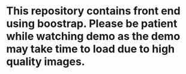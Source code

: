 # This repository contains front end using boostrap. Please be patient while watching demo as the demo may take time to load due to high quality images.